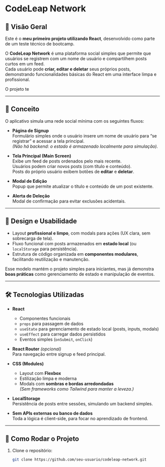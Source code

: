 # CodeLeap Network

## 📌 Visão Geral
Este é o **meu primeiro projeto utilizando React**, desenvolvido como parte de um teste técnico de bootcamp.  

O **CodeLeap Network** é uma plataforma social simples que permite que usuários se registrem com um nome de usuário e compartilhem posts curtos em um feed.  
Cada usuário pode **criar, editar e deletar** seus próprios posts, demonstrando funcionalidades básicas do React em uma interface limpa e profissional.  

O projeto te

---

## 📝 Conceito
O aplicativo simula uma rede social mínima com os seguintes fluxos:

- **Página de Signup**  
  Formulário simples onde o usuário insere um nome de usuário para “se registrar” e acessar a tela principal.  
  *(Não há backend: o estado é armazenado localmente para simulação).*

- **Tela Principal (Main Screen)**  
  Exibe um feed de posts ordenados pelo mais recente.  
  Usuários podem criar novos posts (com título e conteúdo).  
  Posts do próprio usuário exibem botões de **editar** e **deletar**.

- **Modal de Edição**  
  Popup que permite atualizar o título e conteúdo de um post existente.

- **Alerta de Deleção**  
  Modal de confirmação para evitar exclusões acidentais.

---

## 🎨 Design e Usabilidade
- Layout **profissional e limpo**, com modals para ações (UX clara, sem sobrecarga de tela).  
- Fluxo funcional com posts armazenados em **estado local** (ou `localStorage` para persistência).  
- Estrutura de código organizada em **componentes modulares**, facilitando reutilização e manutenção.  

Esse modelo mantém o projeto simples para iniciantes, mas já demonstra **boas práticas** como gerenciamento de estado e manipulação de eventos.

---

## 🛠️ Tecnologias Utilizadas
- **React**  
  - Componentes funcionais  
  - `props` para passagem de dados  
  - `useState` para gerenciamento de estado local (posts, inputs, modals)  
  - `useEffect` para carregar dados persistidos  
  - Eventos simples (`onSubmit`, `onClick`)  

- **React Router** *(opcional)*  
  Para navegação entre signup e feed principal.

- **CSS (Modules)**  
  - Layout com **Flexbox**  
  - Estilização limpa e moderna  
  - Modals com **sombras e bordas arredondadas**  
  *(Sem frameworks como Tailwind para manter a leveza.)*

- **LocalStorage**  
  Persistência de posts entre sessões, simulando um backend simples.

- **Sem APIs externas ou banco de dados**  
  Toda a lógica é client-side, para focar no aprendizado de frontend.

---

## 🚀 Como Rodar o Projeto

1. Clone o repositório:
   ```bash
   git clone https://github.com/seu-usuario/codeleap-network.git

